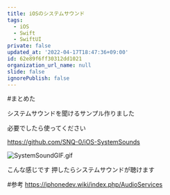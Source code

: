 ```yaml
---
title: iOSのシステムサウンド
tags:
  - iOS
  - Swift
  - SwiftUI
private: false
updated_at: '2022-04-17T18:47:36+09:00'
id: 62e89f6ff30312dd1021
organization_url_name: null
slide: false
ignorePublish: false
---
```



#まとめた

システムサウンドを聞けるサンプル作りました

必要でしたら使ってください

https://github.com/SNQ-0/iOS-SystemSounds

![SystemSoundGIF.gif](https://qiita-image-store.s3.ap-northeast-1.amazonaws.com/0/1745371/08026d7e-d968-af89-4a98-cc608d207615.gif)

こんな感じです
押したらシステムサウンドが聴けます

#参考
https://iphonedev.wiki/index.php/AudioServices
